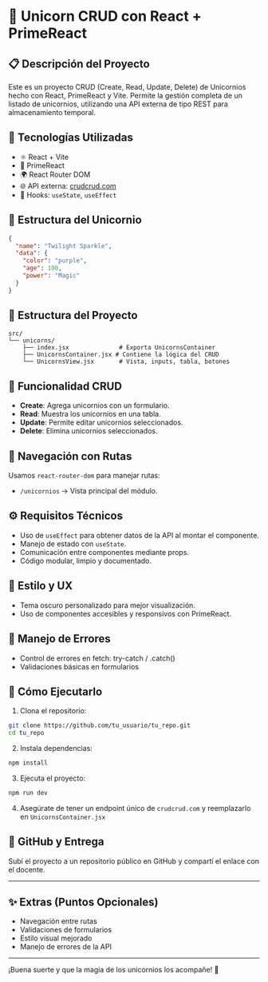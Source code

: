# 🦄 Unicorn CRUD con React + PrimeReact

## 📋 Descripción del Proyecto
Este es un proyecto CRUD (Create, Read, Update, Delete) de Unicornios hecho con React, PrimeReact y Vite. Permite la gestión completa de un listado de unicornios, utilizando una API externa de tipo REST para almacenamiento temporal.

## 🚀 Tecnologías Utilizadas
- ⚛️ React + Vite
- 🎨 PrimeReact
- 🌍 React Router DOM
- 🌐 API externa: [crudcrud.com](https://crudcrud.com)
- 🧠 Hooks: `useState`, `useEffect`

## 🧩 Estructura del Unicornio
```json
{
  "name": "Twilight Sparkle",
  "data": {
    "color": "purple",
    "age": 100,
    "power": "Magic"
  }
}
```

## 📁 Estructura del Proyecto
```
src/
└── unicorns/
    ├── index.jsx              # Exporta UnicornsContainer
    ├── UnicornsContainer.jsx # Contiene la lógica del CRUD
    └── UnicornsView.jsx       # Vista, inputs, tabla, botones
```

## 🔄 Funcionalidad CRUD
- **Create**: Agrega unicornios con un formulario.
- **Read**: Muestra los unicornios en una tabla.
- **Update**: Permite editar unicornios seleccionados.
- **Delete**: Elimina unicornios seleccionados.

## 🧭 Navegación con Rutas
Usamos `react-router-dom` para manejar rutas:
- `/unicornios` → Vista principal del módulo.

## ⚙️ Requisitos Técnicos
- Uso de `useEffect` para obtener datos de la API al montar el componente.
- Manejo de estado con `useState`.
- Comunicación entre componentes mediante props.
- Código modular, limpio y documentado.

## 💅 Estilo y UX
- Tema oscuro personalizado para mejor visualización.
- Uso de componentes accesibles y responsivos con PrimeReact.

## 🐞 Manejo de Errores
- Control de errores en fetch: try-catch / .catch()
- Validaciones básicas en formularios

## 🧪 Cómo Ejecutarlo
1. Clona el repositorio:
```bash
git clone https://github.com/tu_usuario/tu_repo.git
cd tu_repo
```
2. Instala dependencias:
```bash
npm install
```
3. Ejecuta el proyecto:
```bash
npm run dev
```
4. Asegúrate de tener un endpoint único de `crudcrud.com` y reemplazarlo en `UnicornsContainer.jsx`

## 🐙 GitHub y Entrega
Subí el proyecto a un repositorio público en GitHub y compartí el enlace con el docente.

---

## ✨ Extras (Puntos Opcionales)
- Navegación entre rutas
- Validaciones de formularios
- Estilo visual mejorado
- Manejo de errores de la API

---

¡Buena suerte y que la magia de los unicornios los acompañe! 🦄

